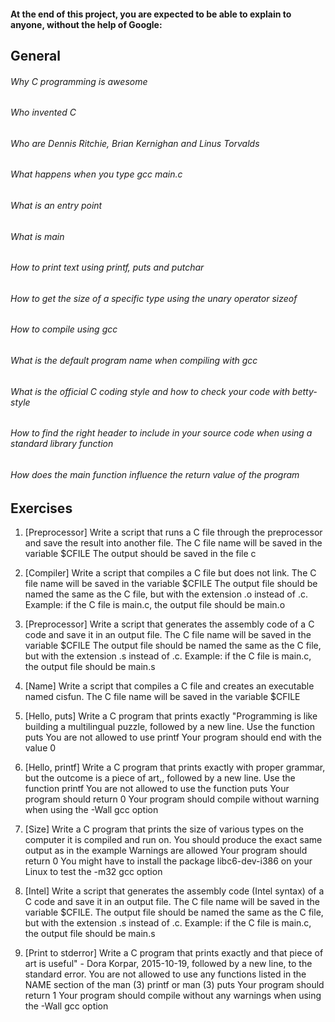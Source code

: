 #### At the end of this project, you are expected to be able to explain to anyone, without the help of Google:
## General
###### Why C programming is awesome
###### Who invented C
###### Who are Dennis Ritchie, Brian Kernighan and Linus Torvalds
###### What happens when you type gcc main.c
###### What is an entry point
###### What is main
###### How to print text using printf, puts and putchar
###### How to get the size of a specific type using the unary operator sizeof
###### How to compile using gcc
###### What is the default program name when compiling with gcc
###### What is the official C coding style and how to check your code with betty-style
###### How to find the right header to include in your source code when using a standard library function
###### How does the main function influence the return value of the program

## Exercises
1) [Preprocessor] Write a script that runs a C file through the preprocessor and save the result into another file. 
                    The C file name will be saved in the variable $CFILE
                     The output should be saved in the file c

2) [Compiler] Write a script that compiles a C file but does not link.
                 The C file name will be saved in the variable $CFILE
                 The output file should be named the same as the C file, but with the extension .o instead of .c.
                       Example: if the C file is main.c, the output file should be main.o
                       
3) [Preprocessor] Write a script that generates the assembly code of a C code and save it in an output file.
                  The C file name will be saved in the variable $CFILE
                  The output file should be named the same as the C file, but with the extension .s instead of .c.
                        Example: if the C file is main.c, the output file should be main.s
                        
4) [Name] Write a script that compiles a C file and creates an executable named cisfun.
             The C file name will be saved in the variable $CFILE
      
5) [Hello, puts] Write a C program that prints exactly "Programming is like building a multilingual puzzle, followed by a new line.
        Use the function puts
        You are not allowed to use printf
        Your program should end with the value 0
        
6) [Hello, printf] Write a C program that prints exactly with proper grammar, but the outcome is a piece of art,, followed by a new line.
        Use the function printf
        You are not allowed to use the function puts
        Your program should return 0
        Your program should compile without warning when using the -Wall gcc option
        
7) [Size] Write a C program that prints the size of various types on the computer it is compiled and run on.
          You should produce the exact same output as in the example
          Warnings are allowed
          Your program should return 0
          You might have to install the package libc6-dev-i386 on your Linux to test the -m32 gcc option
 
 8) [Intel] Write a script that generates the assembly code (Intel syntax) of a C code and save it in an output file.
            The C file name will be saved in the variable $CFILE.
            The output file should be named the same as the C file, but with the extension .s instead of .c.
            Example: if the C file is main.c, the output file should be main.s

9) [Print to stderror] Write a C program that prints exactly and that piece of art is useful" - Dora Korpar, 2015-10-19, followed by a new line, to the standard error.
          You are not allowed to use any functions listed in the NAME section of the man (3) printf or man (3) puts
          Your program should return 1
          Your program should compile without any warnings when using the -Wall gcc option
